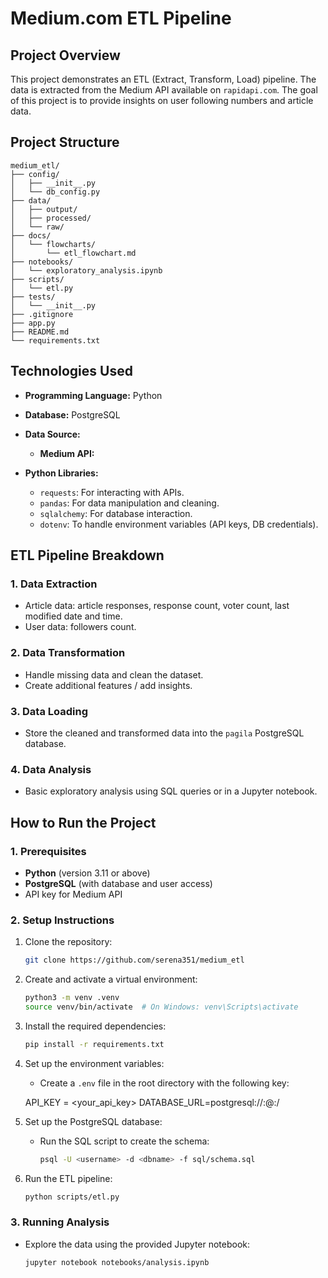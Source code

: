 # **Medium.com ETL Pipeline**

## **Project Overview**

This project demonstrates an ETL (Extract, Transform, Load) pipeline. The data is extracted from the Medium API available on `rapidapi.com`. The goal of this project is to provide insights on user following numbers and article data.

## **Project Structure**
```
medium_etl/
├── config/
│   ├── __init__.py
│   └── db_config.py
├── data/
│   ├── output/
│   ├── processed/
│   └── raw/
├── docs/
│   └── flowcharts/
│       └── etl_flowchart.md
├── notebooks/
│   └── exploratory_analysis.ipynb
├── scripts/
│   └── etl.py
├── tests/
│   └── __init__.py
├── .gitignore
├── app.py
├── README.md
└── requirements.txt
```

## **Technologies Used**
- **Programming Language:** Python
- **Database:** PostgreSQL
- **Data Source:**
  - **Medium API:**

- **Python Libraries:**
  - `requests`: For interacting with APIs.
  - `pandas`: For data manipulation and cleaning.
  - `sqlalchemy`: For database interaction.
  - `dotenv`: To handle environment variables (API keys, DB credentials).

## **ETL Pipeline Breakdown**

### **1. Data Extraction**
- Article data: article responses, response count, voter count, last modified date and time. 
- User data: followers count.
  
### **2. Data Transformation**
- Handle missing data and clean the dataset.
- Create additional features / add insights.

### **3. Data Loading**
- Store the cleaned and transformed data into the `pagila` PostgreSQL database.

### **4. Data Analysis**
- Basic exploratory analysis using SQL queries or in a Jupyter notebook.

## **How to Run the Project**

### **1. Prerequisites**
- **Python** (version 3.11 or above)
- **PostgreSQL** (with database and user access)
- API key for Medium API

### **2. Setup Instructions**

1. Clone the repository:
   ```bash
   git clone https://github.com/serena351/medium_etl
   ```

2. Create and activate a virtual environment:
   ```bash
   python3 -m venv .venv
   source venv/bin/activate  # On Windows: venv\Scripts\activate
   ```

3. Install the required dependencies:
   ```bash
   pip install -r requirements.txt
   ```

4. Set up the environment variables:
   - Create a `.env` file in the root directory with the following key:
   
    API_KEY = <your_api_key>
    DATABASE_URL=postgresql://<username>:<password>@<host>:<port>/<dbname>

5. Set up the PostgreSQL database:
   - Run the SQL script to create the schema:
     ```bash
     psql -U <username> -d <dbname> -f sql/schema.sql
     ```

6. Run the ETL pipeline:
   ```bash
   python scripts/etl.py
   ```

### **3. Running Analysis**
- Explore the data using the provided Jupyter notebook:
  ```bash
  jupyter notebook notebooks/analysis.ipynb
  ```
